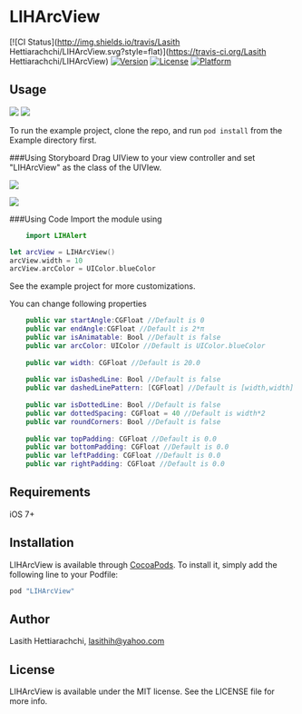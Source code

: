 # LIHArcView

[![CI Status](http://img.shields.io/travis/Lasith Hettiarachchi/LIHArcView.svg?style=flat)](https://travis-ci.org/Lasith Hettiarachchi/LIHArcView)
[![Version](https://img.shields.io/cocoapods/v/LIHArcView.svg?style=flat)](http://cocoapods.org/pods/LIHArcView)
[![License](https://img.shields.io/cocoapods/l/LIHArcView.svg?style=flat)](http://cocoapods.org/pods/LIHArcView)
[![Platform](https://img.shields.io/cocoapods/p/LIHArcView.svg?style=flat)](http://cocoapods.org/pods/LIHArcView)

## Usage

<img src="https://3.bp.blogspot.com/-59M1olQH3xc/VuuqBJ86CUI/AAAAAAAACvw/iqfV_vlMWOoN-kkkBTGW3A41qo6m7QaBA/s400/LIHArcView1_2.gif">
<img src="https://3.bp.blogspot.com/-I9GIeVsR6Os/VuklifaEzzI/AAAAAAAACvc/Wu3gDj3zRb4hYGvBOKWA0mJ7KuiUSisMQ/s400/LIHArcView2_2.gif">

To run the example project, clone the repo, and run `pod install` from the Example directory first.

###Using Storyboard
Drag UIView to your view controller and set "LIHArcView" as the class of the UIVIew.
<p><img src="https://1.bp.blogspot.com/-6GOOkL5gih4/Vuj2S5eToYI/AAAAAAAACvE/igdOqyFOiTAxjBWQBt1irRUZwbyUDlE_w/s1600/LIHArcView1.png"></p>

<p><img src="https://4.bp.blogspot.com/-XdFVOFm3y6k/Vuj2S_9p46I/AAAAAAAACvA/E113AEvIIgMyeZ27mBQXa8NxhyXPf7ysg/s1600/LIHArcView2.png"></p>

###Using Code
Import the module using
```Swift
    import LIHAlert
```

```Swift
let arcView = LIHArcView()
arcView.width = 10
arcView.arcColor = UIColor.blueColor
```

See the example project for more customizations.

You can change following properties
```Swift
    public var startAngle:CGFloat //Default is 0
    public var endAngle:CGFloat //Default is 2*π
    public var isAnimatable: Bool //Default is false
    public var arcColor: UIColor //Default is UIColor.blueColor
    
    public var width: CGFloat //Default is 20.0
    
    public var isDashedLine: Bool //Default is false
    public var dashedLinePattern: [CGFloat] //Default is [width,width]
    
    public var isDottedLine: Bool //Default is false
    public var dottedSpacing: CGFloat = 40 //Default is width*2
    public var roundCorners: Bool //Default is false
    
    public var topPadding: CGFloat //Default is 0.0
    public var bottomPadding: CGFloat //Default is 0.0
    public var leftPadding: CGFloat //Default is 0.0
    public var rightPadding: CGFloat //Default is 0.0
```

## Requirements
iOS 7+

## Installation

LIHArcView is available through [CocoaPods](http://cocoapods.org). To install
it, simply add the following line to your Podfile:

```ruby
pod "LIHArcView"
```

## Author

Lasith Hettiarachchi, lasithih@yahoo.com

## License

LIHArcView is available under the MIT license. See the LICENSE file for more info.
